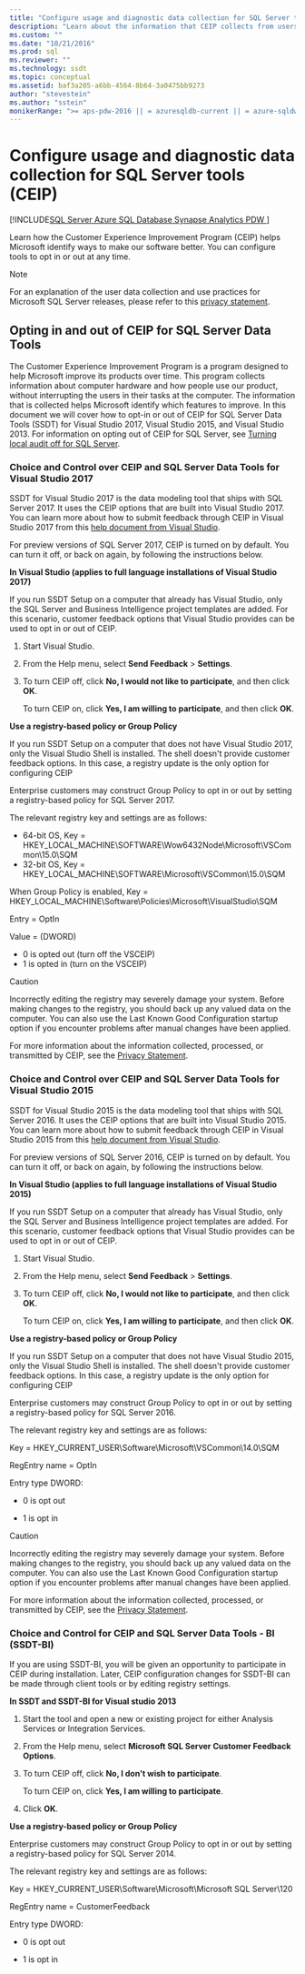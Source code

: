 ```yaml
---
title: "Configure usage and diagnostic data collection for SQL Server tools (CEIP) | Microsoft Docs"
description: "Learn about the information that CEIP collects from users to improve products. See how to opt in or out of the program in SQL Server Data Tools (SSDT)."
ms.custom: ""
ms.date: "10/21/2016"
ms.prod: sql
ms.reviewer: ""
ms.technology: ssdt
ms.topic: conceptual
ms.assetid: baf3a205-a6bb-4564-8b64-3a0475bb9273
author: "stevestein"
ms.author: "sstein"
monikerRange: ">= aps-pdw-2016 || = azuresqldb-current || = azure-sqldw-latest || >= sql-server-2016"
---
```

# Configure usage and diagnostic data collection for SQL Server tools (CEIP)

[!INCLUDE[SQL Server Azure SQL Database Synapse Analytics PDW ](../includes/applies-to-version/sql-asdb-asdbmi-asa-pdw.md)]

Learn how the Customer Experience Improvement Program (CEIP) helps Microsoft identify ways to make our software better.  You can configure tools to opt in or out at any time.  
  
> [!NOTE]  
> For an explanation of the user data collection and use practices for Microsoft SQL Server releases, please refer to this [privacy statement](https://go.microsoft.com/fwlink/?LinkID=868444).  
  
## Opting in and out of CEIP for SQL Server Data Tools  

 The Customer Experience Improvement Program is a program designed to help Microsoft improve its products over time. This program collects information about computer hardware and how people use our product, without interrupting the users in their tasks at the computer. The information that is collected helps Microsoft identify which features to improve. In this document we will cover how to opt-in or out of CEIP for SQL Server Data Tools (SSDT) for Visual Studio 2017, Visual Studio 2015, and Visual Studio 2013.  For information on opting out of CEIP for SQL Server, see [Turning local audit off for SQL Server](usage-and-diagnostic-data-in-local-audit.md#turning-local-audit-on-or-off).

### Choice and Control over  CEIP and SQL Server Data Tools for Visual Studio 2017

 SSDT for Visual Studio 2017 is the data modeling tool that ships with SQL Server 2017. It uses the CEIP options  that are built into Visual Studio 2017. You can learn more about how to submit feedback through  CEIP in Visual Studio 2017 from this [help document from Visual Studio](https://www.visualstudio.com/docs/work/connect/give-feedback).  
  
 For preview versions of SQL Server 2017, CEIP is turned on by default. You can turn it off, or back on again, by following the instructions below.  
  
 **In Visual Studio (applies to full language installations of Visual Studio 2017)**  
  
 If you run SSDT Setup on a computer that already has Visual Studio, only the SQL Server and Business Intelligence project templates are added. For this scenario, customer feedback options that Visual Studio provides can be used to opt in or out of CEIP.  
  
1.  Start Visual Studio.  
  
2.  From the Help menu, select **Send Feedback** > **Settings**.  
  
3.  To turn CEIP off, click **No, I would not like to participate**, and then click **OK**.  
  
     To turn CEIP on, click **Yes, I am willing to participate**, and then click **OK**.  
  

  
 **Use a registry-based policy or Group Policy**  
  
 If you run SSDT Setup on a computer that does not have Visual Studio 2017, only the Visual Studio Shell is installed. The shell doesn't provide customer feedback options. In this case, a registry update is the only option for configuring CEIP  
  
 Enterprise customers may construct Group Policy to opt in or out by setting a registry-based policy for SQL Server 2017.  
  
 The relevant registry key and settings are as follows:  
  
- 64-bit OS, Key = HKEY_LOCAL_MACHINE\SOFTWARE\Wow6432Node\Microsoft\VSCommon\15.0\SQM
- 32-bit OS, Key = HKEY_LOCAL_MACHINE\SOFTWARE\Microsoft\VSCommon\15.0\SQM

When Group Policy is enabled, Key = HKEY_LOCAL_MACHINE\Software\Policies\Microsoft\VisualStudio\SQM 

Entry = OptIn

Value = (DWORD)
- 0 is opted out (turn off the VSCEIP)
- 1 is opted in (turn on the VSCEIP)

  
> [!CAUTION]  
>  Incorrectly editing the registry may severely damage your system. Before making changes to the registry, you should back up any valued data on the computer. You can also use the Last Known Good Configuration startup option if you encounter problems after manual changes have been applied.  
  
 For more information about the information collected, processed, or transmitted by CEIP, see the [Privacy Statement](https://go.microsoft.com/fwlink/?LinkID=868444).  
 
### Choice and Control over CEIP and SQL Server Data Tools for Visual Studio 2015  
 SSDT for Visual Studio 2015 is the data modeling tool that ships with SQL Server 2016. It uses the CEIP options that are built into Visual Studio 2015. You can learn more about how to submit feedback through CEIP in Visual Studio 2015 from this [help document from Visual Studio](https://docs.microsoft.com/visualstudio/ide/how-to-report-a-problem-with-visual-studio-2017).  
  
 For preview versions of SQL Server 2016, CEIP is turned on by default. You can turn it off, or back on again, by following the instructions below.  
  
 **In Visual Studio (applies to full language installations of Visual Studio 2015)**  
  
 If you run SSDT Setup on a computer that already has Visual Studio, only the SQL Server and Business Intelligence project templates are added. For this scenario, customer feedback options that Visual Studio provides can be used to opt in or out of CEIP.  
  
1.  Start Visual Studio.  
  
2.  From the Help menu, select **Send Feedback** > **Settings**.  
  
3.  To turn CEIP off, click **No, I would not like to participate**, and then click **OK**.  
  
     To turn CEIP on, click **Yes, I am willing to participate**, and then click **OK**.  
  

  
 **Use a registry-based policy or Group Policy**  
  
 If you run SSDT Setup on a computer that does not have Visual Studio 2015, only the Visual Studio Shell is installed. The shell doesn't provide customer feedback options. In this case, a registry update is the only option for configuring CEIP  
  
 Enterprise customers may construct Group Policy to opt in or out by setting a registry-based policy for SQL Server 2016.  
  
 The relevant registry key and settings are as follows:  
  
 Key = HKEY_CURRENT_USER\Software\Microsoft\VSCommon\14.0\SQM  
  
 RegEntry name = OptIn  
  
 Entry type DWORD:  
  
-   0 is opt out  
  
-   1 is opt in  
  
> [!CAUTION]  
>  Incorrectly editing the registry may severely damage your system. Before making changes to the registry, you should back up any valued data on the computer. You can also use the Last Known Good Configuration startup option if you encounter problems after manual changes have been applied.  
  
 For more information about the information collected, processed, or transmitted by CEIP, see the [Privacy Statement](https://go.microsoft.com/fwlink/?LinkID=868444).  
  
### Choice and Control for CEIP and SQL Server Data Tools - BI (SSDT-BI)  
 If you are using SSDT-BI, you will be given an opportunity to participate in CEIP during installation. Later, CEIP configuration changes for SSDT-BI can be made through client tools or by editing registry settings.  
  
 **In SSDT and SSDT-BI for Visual studio 2013**  
  
1.  Start the tool and open a new or existing project for either Analysis Services or Integration Services.  
  
2.  From the Help menu, select **Microsoft SQL Server Customer Feedback Options**.  
  
3.  To turn CEIP off, click **No, I don't wish to participate**.  
  
     To turn CEIP on, click **Yes, I am willing to participate**.  
  
4.  Click **OK**.  
  
 **Use a registry-based policy or Group Policy**  
  
 Enterprise customers may construct Group Policy to opt in or out by setting a registry-based policy for SQL Server 2014.  
  
 The relevant registry key and settings are as follows:  
  
 Key = HKEY_CURRENT_USER\Software\Microsoft\Microsoft SQL Server\120  
  
 RegEntry name = CustomerFeedback  
  
 Entry type DWORD:  
  
-   0 is opt out  
  
-   1 is opt in  
  
  

